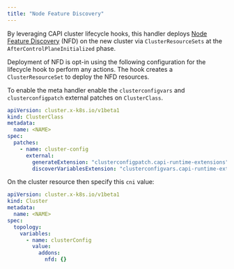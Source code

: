 ```yaml
---
title: "Node Feature Discovery"
---
```


By leveraging CAPI cluster lifecycle hooks, this handler deploys [Node Feature
Discovery](https://github.com/kubernetes-sigs/node-feature-discovery) (NFD) on the new cluster via
`ClusterResourceSets` at the `AfterControlPlaneInitialized` phase.

Deployment of NFD is opt-in using the following configuration for the lifecycle hook to perform any actions. The hook
creates a `ClusterResourceSet` to deploy the NFD resources.

To enable the meta handler enable the `clusterconfigvars` and `clusterconfigpatch` external patches on `ClusterClass`.

```yaml
apiVersion: cluster.x-k8s.io/v1beta1
kind: ClusterClass
metadata:
  name: <NAME>
spec:
  patches:
    - name: cluster-config
      external:
        generateExtension: "clusterconfigpatch.capi-runtime-extensions"
        discoverVariablesExtension: "clusterconfigvars.capi-runtime-extensions"
```

On the cluster resource then specify this `cni` value:

```yaml
apiVersion: cluster.x-k8s.io/v1beta1
kind: Cluster
metadata:
  name: <NAME>
spec:
  topology:
    variables:
      - name: clusterConfig
        value:
          addons:
            nfd: {}
```
